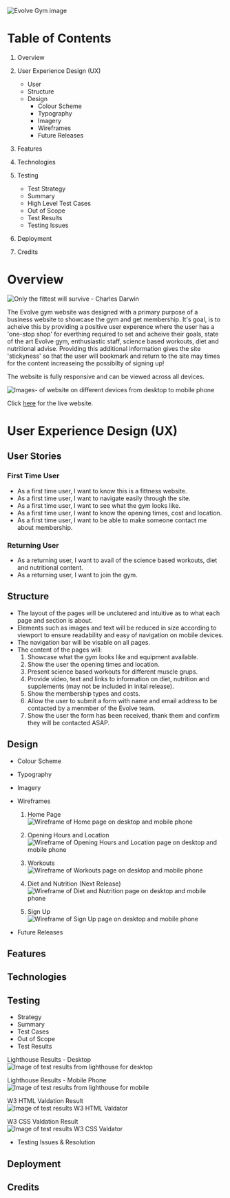 ![Evolve Gym image](/assets/images/Evolvebanner.JPG)

# Table of Contents

1. Overview

2. User Experience Design (UX)
    - User
    - Structure
    - Design
        - Colour Scheme
        - Typography
        - Imagery
        - Wireframes
        - Future Releases

3. Features

4. Technologies

5. Testing
    - Test Strategy
    - Summary
    - High Level Test Cases
    - Out of Scope
    - Test Results
    - Testing Issues

6. Deployment

7. Credits

# Overview

![Only the fittest will survive - Charles Darwin](/assets/images/ReadmeQuote.JPG)

The Evolve gym website was designed with a primary purpose of a business website to showcase the gym and get membership. It's goal, is to acheive this by providing a positive user experence where the user has a 'one-stop shop' for everthing required to set and acheive their goals, state of the art Evolve gym, enthusiastic staff, science based workouts, diet and nutritional advise. Providing this additional information gives the site 'stickyness' so that the user will bookmark and return to the site may times for the content increaseing the possibilty of signing up!

The website is fully responsive and can be viewed across all devices.

![Images- of website on different devices from desktop to mobile phone](/assets/images/EvolveResponsive2.jpg)

Click [here](https://gelwood7.github.io/evolve-gym/) for the live website.

# User Experience Design (UX)

## User Stories

### First Time User
- As a first time user, I want to know this is a fittness website.
- As a first time user, I want to navigate easily through the site.
- As a first time user, I want to see what the gym looks like.
- As a first time user, I want to know the opening times, cost and location.
- As a first time user, I want to be able to make someone contact me about membership.  

### Returning User
- As a returning user, I want to avail of the science based workouts, diet and nutritional content.
- As a returning user, I want to join the gym.

## Structure

- The layout of the pages will be unclutered and intuitive as to what each page and section is about.
- Elements such as images and text will be reduced in size according to viewport to ensure readability and easy of navigation on mobile devices.
- The navigation bar will be visable on all pages.
- The content of the pages will:
    1. Showcase what the gym looks like and equipment available.
    2. Show the user the opening times and location.
    3. Present science based workouts for different muscle grups.
    4. Provide video, text and links to information on diet, nutrition and supplements (may not be included in inital release).
    5. Show the membership types and costs.
    6. Allow the user to submit a form with name and email address to be contacted by a menmber of the Evolve team.
    7. Show the user the form has been received, thank them and confirm they will be contacted ASAP.

## Design

- Colour Scheme
- Typography
- Imagery
- Wireframes
    1.  Home Page  
        ![Wireframe of Home page on desktop and mobile phone](/assets/images/Wireframe-Home.jpg)

    2.  Opening Hours and Location  
        ![Wireframe of Opening Hours and Location page on desktop and mobile phone](/assets/images/Wireframe-Where-When.jpg)
    
    3.  Workouts  
        ![Wireframe of Workouts page on desktop and mobile phone](/assets/images/Wireframe-Workouts.jpg)

    4.  Diet and Nutrition (Next Release)  
        ![Wireframe of Diet and Nutrition page on desktop and mobile phone](/assets/images/Wireframe-Diet-Nutrition.jpg)
    
    5.  Sign Up  
        ![Wireframe of Sign Up page on desktop and mobile phone](/assets/images/Wireframe-Sign-Up.jpg)


- Future Releases

## Features

## Technologies

## Testing
- Strategy
- Summary
- Test Cases
- Out of Scope
- Test Results  

Lighthouse Results - Desktop  
![Image of test results from lighthouse for desktop](/assets/images/Evolve-Lighthouse-Desktop.JPG)

Lighthouse Results - Mobile Phone  
![Image of test results from lighthouse for mobile](/assets/images/Evolve-Lighthouse-Mobile.JPG)

W3 HTML Valdation Result  
![Image of test results W3 HTML Valdator](/assets/images/W3-HTML-Validation.JPG)

W3 CSS Valdation Result  
![Image of test results W3 CSS Valdator](/assets/images/W3-CSS-Validation.JPG)

- Testing Issues & Resolution

## Deployment

## Credits